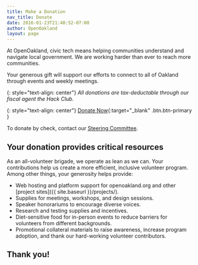 ```yaml
---
title: Make a Donation
nav_title: Donate
date: 2016-01-23T21:40:52-07:00
author: OpenOakland
layout: page
---
```


At OpenOakland, civic tech means helping communities understand and navigate local government. We are working harder than ever to reach more communities.

Your generous gift will support our efforts to connect to all of Oakland through events and weekly meetings.

{: style="text-align: center"}
*All donations are tax-deductable through our fiscal agent the Hack Club.*

{: style="text-align: center"}
[Donate Now](https://hcb.hackclub.com/donations/start/openoakland){:target="_blank" .btn.btn-primary }

To donate by check, contact our [Steering Committee](mailto:steering@openoakland.org).


## Your donation provides critical resources
As an all-volunteer brigade, we operate as lean as we can. Your contributions help us create a more efficient, inclusive volunteer program. Among other things, your generosity helps provide:
- Web hosting and platform support for openoakland.org and other [project sites]({{ site.baseurl }}/projects/).
- Supplies for meetings, workshops, and design sessions.
- Speaker honorariums to encourage diverse voices.
- Research and testing supplies and incentives.
- Diet-sensitive food for in-person events to reduce barriers for volunteers from different backgrounds.
- Promotional collateral materials to raise awareness, increase program adoption, and thank our hard-working volunteer contributors.

## Thank you!
